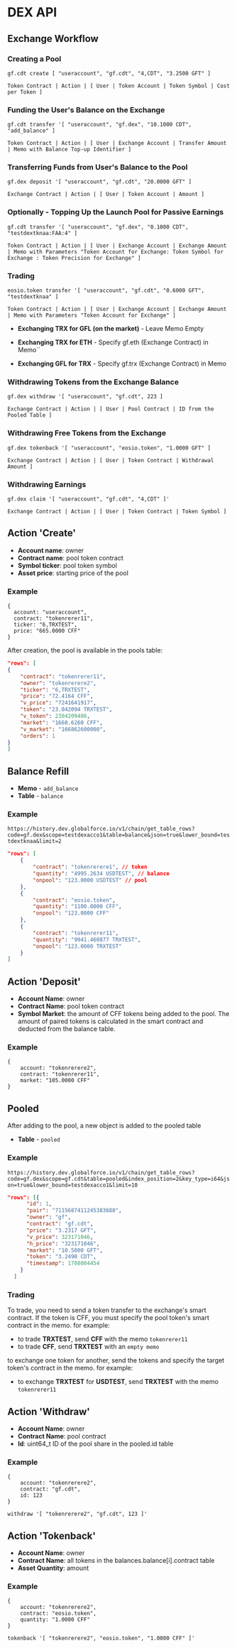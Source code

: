 # DEX API

## Exchange Workflow

### Creating a Pool
```
gf.cdt create [ "useraccount", "gf.cdt", "4,CDT", "3.2500 GFT" ]
```
``Token Contract | Action | [ User | Token Account | Token Symbol | Cost per Token ]``

### Funding the User's Balance on the Exchange
```
gf.cdt transfer '[ "useraccount", "gf.dex", "10.1000 CDT", "add_balance" ]
```
``Token Contract | Action | [ User | Exchange Account | Transfer Amount | Memo with Balance Top-up Identifier ]``

### Transferring Funds from User's Balance to the Pool
```
gf.dex deposit '[ "useraccount", "gf.cdt", "20.0000 GFT" ]
```
``Exchange Contract | Action | [ User | Token Account | Amount ]``

### Optionally - Topping Up the Launch Pool for Passive Earnings
```
gf.cdt transfer '[ "useraccount", "gf.dex", "0.1000 CDT", "testdextknaa:FAA:4" ]
```
``Token Contract | Action | [ User | Exchange Account | Exchange Amount | Memo with Parameters "Token Account for Exchange: Token Symbol for Exchange : Token Precision for Exchange" ]``

### Trading
```
eosio.token transfer '[ "useraccount", "gf.cdt", "0.6000 GFT", "testdextknaa" ]
```
``Token Contract | Action | [ User | Exchange Account | Exchange Amount | Memo with Parameters "Token Account for Exchange" ]``

- **Exchanging TRX for GFL (on the market)** - Leave Memo Empty

- **Exchanging TRX for ETH** - Specify gf.eth (Exchange Contract) in Memo``

- **Exchanging GFL for TRX** - Specify gf.trx (Exchange Contract) in Memo

### Withdrawing Tokens from the Exchange Balance
```
gf.dex withdraw '[ "useraccount", "gf.cdt", 223 ]
```
``Exchange Contract | Action | [ User | Pool Contract | ID from the Pooled Table ]``

### Withdrawing Free Tokens from the Exchange
```
gf.dex tokenback '[ "useraccount", "eosio.token", "1.0000 GFT" ]
```
``Exchange Contract | Action | [ User | Token Contract | Withdrawal Amount ]``

### Withdrawing Earnings
```
gf.dex claim '[ "useraccount", "gf.cdt", "4,CDT" ]'
```
``Exchange Contract | Action | [ User | Token Contract | Token Symbol ]``

## Action '**Create**'

- **Account name**: owner
- **Contract name**: pool token contract
- **Symbol ticker**: pool token symbol
- **Asset price**: starting price of the pool

### Example
```
{
  account: "useraccount",
  contract: "tokenrerer11",
  ticker: "6,TRXTEST",
  price: "665.0000 CFF"
}
```

After creation, the pool is available in the pools table:
```json
"rows": [
{
    "contract": "tokenrerer11",
    "owner": "tokenrerere2",
    "ticker": "6,TRXTEST",
    "price": "72.4164 CFF",
    "v_price": "7241641917",
    "token": "23.042094 TRXTEST",
    "v_token": 2304209486,
    "market": "1668.6260 CFF",
    "v_market": "166862600000",
    "orders": 1
}
]
```

## Balance Refill

- **Memo** - ``add_balance``
- **Table** - ``balance``

### Example
``https://history.dev.globalforce.io/v1/chain/get_table_rows?code=gf.dex&scope=testdexacco1&table=balance&json=true&lower_bound=testdextknaa&limit=2``

```json
"rows": [
    {
        "contract": "tokenrerere1", // token
        "quantity": "4995.2634 USDTEST", // balance
        "onpool": "123.0000 USDTEST" // pool
    }, 
    {
        "contract": "eosio.token",
        "quantity": "1100.0000 CFF",
        "onpool": "123.0000 CFF"
    }, 
    {
        "contract": "tokenrerer11",
        "quantity": "9941.460877 TRXTEST",
        "onpool": "123.0000 TRXTEST"
    }
]
```

## Action '**Deposit**'

- **Account Name**: owner
- **Contract Name**: pool token contract
- **Symbol Market**: the amount of CFF tokens being added to the pool. The amount of paired tokens is calculated in the smart contract and deducted from the balance table.  

### Example
```
{  
	account: "tokenrerere2",  
	contract: "tokenrerer11",  
	market: "105.0000 CFF"  
}  
```

## Pooled

After adding to the pool, a new object is added to the pooled table

- **Table** - ``pooled``

### Example

``https://history.dev.globalforce.io/v1/chain/get_table_rows?code=gf.dex&scope=gf.cdt&table=pooled&index_position=2&key_type=i64&json=true&lower_bound=testdexacco1&limit=10``

```json
"rows": [{
      "id": 1,
      "pair": "7115687411245383680",
      "owner": "gf",
      "contract": "gf.cdt",
      "price": "3.2317 GFT",
      "v_price": 323171046,
      "h_price": "323171046",
      "market": "10.5000 GFT",
      "token": "3.2490 CDT",
      "timestamp": 1708004454
    }
  ]
```

### Trading

To trade, you need to send a token transfer to the exchange's smart contract. If the token is CFF, you must specify the pool token's smart contract in the memo.
for example:

- to trade **TRXTEST**, send **CFF** with the memo ``tokenrerer11``
- to trade **CFF**, send **TRXTEST** with an ``empty memo``

to exchange one token for another, send the tokens and specify the target token's contract in the memo.
for example:
- to exchange **TRXTEST** for **USDTEST**, send **TRXTEST** with the memo ``tokenrerer11``

## Action '**Withdraw**'

- **Account Name**: owner
- **Contract Name**: pool contract
- **Id**: uint64_t ID of the pool share in the pooled.id table

### Example

```
{  
	account: "tokenrerere2",  
	contract: "gf.cdt",  
	id: 123  
}
```
```
withdraw '[ "tokenrerere2", "gf.cdt", 123 ]'
```

## Action '**Tokenback**'

- **Account Name**: owner
- **Contract Name**: all tokens in the balances.balance[i].contract table
- **Asset Quantity**: amount

### Example

```
{  
	account: "tokenrerere2",  
	contract: "eosio.token",  
	quantity: "1.0000 CFF"  
}
```
```
tokenback '[ "tokenrerere2", "eosio.token", "1.0000 CFF" ]'
```